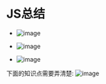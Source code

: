 # JS总结

* ![image](https://user-images.githubusercontent.com/42309765/121808015-424f2100-cc89-11eb-9951-8ed1669d8586.png)

* ![image](https://user-images.githubusercontent.com/42309765/121808023-4aa75c00-cc89-11eb-9934-7098f3d45885.png)

* ![image](https://user-images.githubusercontent.com/42309765/121808031-52ff9700-cc89-11eb-994c-24a3ac854546.png)


下面的知识点需要弄清楚:
![image](https://user-images.githubusercontent.com/42309765/121808050-6b6fb180-cc89-11eb-9538-bb03a0bfe3c5.png)


 

